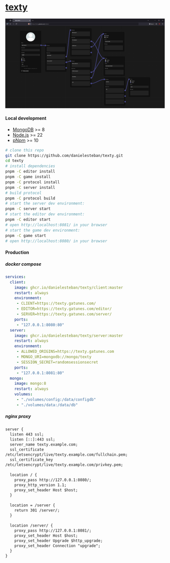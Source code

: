 [texty](https://texty.gatunes.com/)
==

[![screenshot](screenshot.png)](https://texty.gatunes.com/)

#### Local development

 * [MongoDB](https://mongodb.com/try/download/community) >= 8
 * [Node.js](https://nodejs.org/en/download) >= 22
 * [pNpm](https://pnpm.io/installation) >= 10

```bash
# clone this repo
git clone https://github.com/danielesteban/texty.git
cd texty
# install dependencies
pnpm -C editor install
pnpm -C game install
pnpm -C protocol install
pnpm -C server install
# build protocol
pnpm -C protocol build
# start the server dev environment:
pnpm -C server start
# start the editor dev environment:
pnpm -C editor start
# open http://localhost:8081/ in your browser
# start the game dev environment:
pnpm -C game start
# open http://localhost:8080/ in your browser
```

#### Production

##### docker compose

```yaml
services:
  client:
    image: ghcr.io/danielesteban/texty/client:master
    restart: always
    environment:
     - CLIENT=https://texty.gatunes.com/
     - EDITOR=https://texty.gatunes.com/editor/
     - SERVER=https://texty.gatunes.com/server/
    ports:
     - "127.0.0.1:8080:80"
  server:
    image: ghcr.io/danielesteban/texty/server:master
    restart: always
    environment:
     - ALLOWED_ORIGINS=https://texty.gatunes.com
     - MONGO_URI=mongodb://mongo/texty
     - SESSION_SECRET=randomsessionsecret
    ports:
     - "127.0.0.1:8081:80"
  mongo:
    image: mongo:8
    restart: always
    volumes:
     - "./volumes/config:/data/configdb"
     - "./volumes/data:/data/db"
```

##### nginx proxy

```nginx
server {
  listen 443 ssl;
  listen [::]:443 ssl;
  server_name texty.example.com;
  ssl_certificate /etc/letsencrypt/live/texty.example.com/fullchain.pem;
  ssl_certificate_key /etc/letsencrypt/live/texty.example.com/privkey.pem;

  location / {
    proxy_pass http://127.0.0.1:8080/;
    proxy_http_version 1.1;
    proxy_set_header Host $host;
  }

  location = /server {
    return 301 /server/;
  }

  location /server/ {
    proxy_pass http://127.0.0.1:8081/;
    proxy_set_header Host $host;
    proxy_set_header Upgrade $http_upgrade;
    proxy_set_header Connection "upgrade";
  }
}
```
